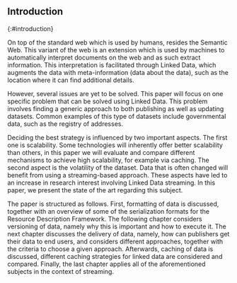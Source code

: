 ## Introduction
{:#introduction}

On top of the standard web which is used by humans, resides the Semantic Web. This variant of the web is an extension which is used by machines to automatically interpret documents on the web and as such extract information. This interpretation is facilitated through Linked Data, which augments the data with meta-information (data about the data), such as the location where it can find additional details.

However, several issues are yet to be solved. This paper will focus on one specific problem that can be solved using Linked Data. This problem involves finding a generic approach to both publishing as well as updating datasets. Common examples of this type of datasets include governmental data, such as the registry of addresses.

Deciding the best strategy is influenced by two important aspects. The first one is scalability. Some technologies will inherently offer better scalability than others, in this paper we will evaluate and compare different mechanisms to achieve high scalability, for example via caching. The second aspect is the volatility of the dataset. Data that is often changed will benefit from using a streaming-based approach. These aspects have led to an increase in research interest involving Linked Data streaming. In this paper, we present the state of the art regarding this subject.

The paper is structured as follows. First, formatting of data is discussed, together with an overview of some of the serialization formats for the Resource Description Framework. 
The following chapter considers versioning of data, namely why this is important and how to execute it. The next chapter discusses the delivery of data, namely, how can publishers get their data to end users, and considers different approaches, together with the criteria to choose a given approach. Afterwards, caching of data is discussed, different caching strategies for linked data are considered and compared. Finally, the last chapter applies all of the aforementioned subjects in the context of streaming.